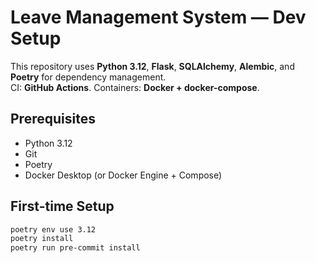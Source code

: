 # Leave Management System — Dev Setup

This repository uses **Python 3.12**, **Flask**, **SQLAlchemy**, **Alembic**, and **Poetry** for dependency management.  
CI: **GitHub Actions**. Containers: **Docker + docker-compose**.

## Prerequisites
- Python 3.12
- Git
- Poetry
- Docker Desktop (or Docker Engine + Compose)

## First-time Setup
```bash
poetry env use 3.12
poetry install
poetry run pre-commit install

